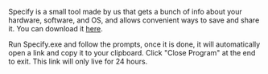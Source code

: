Specify is a small tool made by us that gets a bunch of info about your hardware, software, and OS, and allows convenient ways to save and share it. You can download it [here](https://github.com/Spec-ify/specify/releases/latest/download/Specify.exe).

Run Specify.exe and follow the prompts, once it is done, it will automatically open a link and copy it to your clipboard. Click "Close Program" at the end to exit. This link will only live for 24 hours.